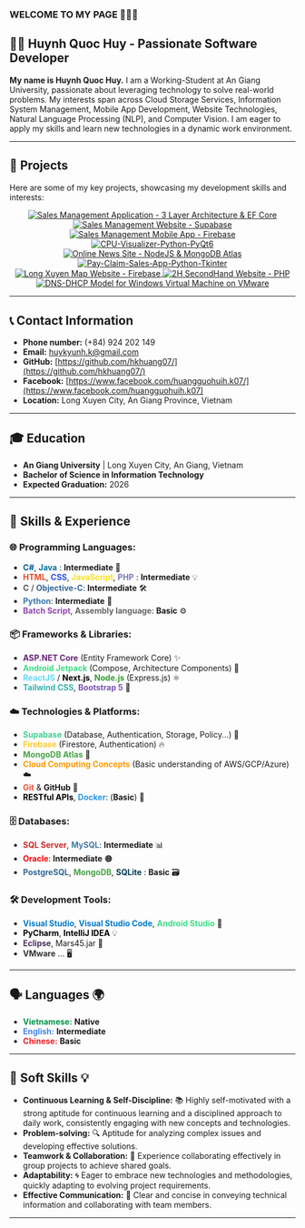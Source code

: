 ### WELCOME TO MY PAGE 👋👋👋

## 👨‍💻 Huynh Quoc Huy - Passionate Software Developer

**My name is Huynh Quoc Huy.** I am a Working-Student at An Giang University, passionate about leveraging technology to solve real-world problems. My interests span across Cloud Storage Services, Information System Management, Mobile App Development, Website Technologies, Natural Language Processing (NLP), and Computer Vision. I am eager to apply my skills and learn new technologies in a dynamic work environment.

---

## 🚀 Projects

Here are some of my key projects, showcasing my development skills and interests:

<p align="center">
  <a href="https://github.com/hkhuang07/Sales-Management-Application-ASP.NET-EF-Core-In-3-Layer-Architecture">
    <img align="center" src="https://github-readme-stats.anuraghazra1.vercel.app/api/pin/?username=hkhuang07&repo=Sales-Management-Application-In-3-Layer-Architecture-EF-Core&theme=merko" alt="Sales Management Application - 3 Layer Architecture & EF Core" />
  </a>
  <a href="https://github.com/hkhuang07/Sales-Management-Website-Supabase">
    <img align="center" src="https://github-readme-stats.anuraghazra1.vercel.app/api/pin/?username=hkhuang07&repo=Sales-Management-Website-Supabase&theme=cobalt" alt="Sales Management Website - Supabase" />
  </a>
  <a href="https://github.com/hkhuang07/Sales-Management-Mobile-App-Firebase">
    <img align="center" src="https://github-readme-stats.anuraghazra1.vercel.app/api/pin/?username=hkhuang07&repo=Sales-Management-Mobile-App-Firebase&theme=highcontrast" alt="Sales Management Mobile App - Firebase" />
  </a>
  <a href="https://github.com/hkhuang07/CPU-Visualizer-Python-PyQt6">
    <img align="center" src="https://github-readme-stats.anuraghazra1.vercel.app/api/pin/?username=hkhuang07&repo=CPU-Visualizer-Python-PyQt6&theme=radical" alt="CPU-Visualizer-Python-PyQt6" />
  </a>
  <a href="https://github.com/hkhuang07/Online-News-Site-NodeJS-MongoDB-Atlat">
    <img align="center" src="https://github-readme-stats.anuraghazra1.vercel.app/api/pin/?username=hkhuang07&repo=Online-News-Site-NodeJS-MongoDB-Atlat&theme=dark" alt="Online News Site - NodeJS & MongoDB Atlas" />
  </a>
  <a href="https://github.com/hkhuang07/Pay-Claim-Sales-App-Python-Tkinter">
    <img align="center" src="https://github-readme-stats.anuraghazra1.vercel.app/api/pin/?username=hkhuang07&repo=Pay-Claim-Sales-App-Python-Tkinter&theme=onedark" alt="Pay-Claim-Sales-App-Python-Tkinter" />
  </a>
  <a href="https://github.com/hkhuang07/Long-Xuyen-Map-Website-Firesbase">
    <img align="center" src="https://github-readme-stats.anuraghazra1.vercel.app/api/pin/?username=hkhuang07&repo=Long-Xuyen-Map-Website-Firesbase&theme=gruvbox" alt="Long Xuyen Map Website - Firebase" />
  </a>
  <a href="https://github.com/hkhuang07/2H-SecondHand-Website-PHP">
    <img align="center" src="https://github-readme-stats.anuraghazra1.vercel.app/api/pin/?username=hkhuang07&repo=2H-SecondHand-Website-PHP&theme=dracula" alt="2H SecondHand Website - PHP" />
  </a>
  <a href="https://github.com/hkhuang07/DNS-DHCP-Model-for-Windows-Virtual-Machine-on-VMware">
    <img align="center" src="https://github-readme-stats.anuraghazra1.vercel.app/api/pin/?username=hkhuang07&repo=DNS-DHCP-Model-for-Windows-Virtual-Machine-on-VMware&theme=synthwave" alt="DNS-DHCP Model for Windows Virtual Machine on VMware" />
  </a>
  
</p>

---

## 📞 Contact Information

* **Phone number:** (+84) 924 202 149 
* **Email:** huykyunh.k@gmail.com 
* **GitHub:** [https://github.com/hkhuang07/](https://github.com/hkhuang07/)
* **Facebook:** [https://www.facebook.com/huangguohuih.k07/](https://www.facebook.com/huangguohuih.k07)
* **Location:** Long Xuyen City, An Giang Province, Vietnam

---

## 🎓 Education
* **An Giang University** | Long Xuyen City, An Giang, Vietnam
* **Bachelor of Science in Information Technology**
* **Expected Graduation:** 2026
  
---

## 🌟 Skills & Experience 
### 🌐 Programming Languages:
* <span style="color:#00599C;">**C#**</span>, <span style="color:#007396;">**Java**</span> : **Intermediate** 🚀
* <span style="color:#E34C26;">**HTML**</span>, <span style="color:#264DE4;">**CSS**</span>, <span style="color:#F7DF1E;">**JavaScript**</span>, <span style="color:#777BB4;">**PHP**</span> : **Intermediate** 💡
* <span style="color:#555555;">**C**</span> / <span style="color:#336699;">**Objective-C**</span>: **Intermediate** 🛠️
* <span style="color:#3776AB;">**Python**</span>: **Intermediate** 🌱
* <span style="color:#8E44AD;">**Batch Script**</span>, <span style="color:#666666;">**Assembly language**</span>: **Basic** ⚙️

### 📦 Frameworks & Libraries:
* <span style="color:#68217A;">**ASP.NET Core**</span> (Entity Framework Core) ✨
* <span style="color:#3DDC84;">**Android Jetpack**</span> (Compose, Architecture Components) 📱
* <span style="color:#61DAFB;">**ReactJS**</span> / <span style="color:#000000;">**Next.js**</span>, <span style="color:#339933;">**Node.js**</span> (Express.js) ⚛️
* <span style="color:#38B2AC;">**Tailwind CSS**</span>, <span style="color:#7952B3;">**Bootstrap 5**</span> 🎨

### ☁️ Technologies & Platforms:
* <span style="color:#3ECF8E;">**Supabase**</span> (Database, Authentication, Storage, Policy...) 🍃
* <span style="color:#FFCA28;">**Firebase**</span> (Firestore, Authentication) 🔥
* <span style="color:#47A248;">**MongoDB Atlas**</span> 🌿
* <span style="color:#FF9900;">**Cloud Computing Concepts**</span> (Basic understanding of AWS/GCP/Azure) ☁️
* <span style="color:#F05033;">**Git**</span> & <span style="color:#181717;">**GitHub**</span> 🐙
* <span style="color:#000000;">**RESTful APIs**</span>, <span style="color:#2496ED;">**Docker**</span>: (**Basic**) 🐳

### 🗄️ Databases:
* <span style="color:#CC2927;">**SQL Server**</span>, <span style="color:#4479A1;">**MySQL**</span>: **Intermediate** 📊
* <span style="color:#F80000;">**Oracle**</span>: **Intermediate** 🟠
* <span style="color:#336791;">**PostgreSQL**</span>, <span style="color:#47A248;">**MongoDB**</span>, <span style="color:#003B57;">**SQLite**</span> : **Basic** 🗃️

### 🛠️ Development Tools:
* <span style="color:#007ACC;">**Visual Studio**</span>, <span style="color:#007ACC;">**Visual Studio Code**</span>, <span style="color:#3DDC84;">**Android Studio**</span> 🚀
* <span style="color:#000000;">**PyCharm**</span>, <span style="color:#000000;">**IntelliJ IDEA**</span> 💡
* <span style="color:#4C315B;">**Eclipse**</span>, Mars45.jar 🌠
* <span style="color:#333333;">**VMware**</span> ... 🖥️

---

## 🗣️ Languages 🌍

* <span style="color:#009246;">**Vietnamese:**</span> **Native**
* <span style="color:#4285F4;">**English:**</span> **Intermediate**
* <span style="color:#EE1C23;">**Chinese:**</span> **Basic**

---

## 🤝 Soft Skills 💡

* **Continuous Learning & Self-Discipline:** 📚 Highly self-motivated with a strong aptitude for continuous learning and a disciplined approach to daily work, consistently engaging with new concepts and technologies.
* **Problem-solving:** 🔍 Aptitude for analyzing complex issues and developing effective solutions.
* **Teamwork & Collaboration:** 🤝 Experience collaborating effectively in group projects to achieve shared goals.
* **Adaptability:** 🌀 Eager to embrace new technologies and methodologies, quickly adapting to evolving project requirements.
* **Effective Communication:** 💬 Clear and concise in conveying technical information and collaborating with team members.

---
<!---

## 🛠️ Skills

**Programming Languages:** 
* C#, Java : Intermediate
* HTML, CSS, JavaScript, PHP : Intermediate
* C/ Objective-C: Intermediate
* Python: Basic
* Batch Script, Assembly language: Basic

**Frameworks & Libraries:**
* ASP.NET Core (Entity Framework Core)
* Android Jetpack (Compose, Architecture Components)
* ReactJS / Next.js, Node.js (Express.js)
* Tailwind CSS, Bootstrap 5

**Technologies & Platforms:**
* Firebase (Firestore, Authentication)
* Supabase (Database, Authentication, Storage, Policy...)
* MongoDB Atlat
* Cloud Computing Concepts (Basic understanding of AWS/GCP/Azure)
* Git & GitHub
* RESTful APIs, Docker: (Basic)

**Databases:**
* SQL Server, MySQL: Intermediate
* Oracle: Intermediate
* PostgreSQL,MongoDB,SQLite : Basic

**Tools:**
* Visual Studio, Visual Studio Code, Android Studio
* PyCharm, IntelliJ IDEA
* Eclipse, Mars45.jar
* VMware ...

---

## 🗣️ Languages

* **Vietnamese:** Native
* **English:** Intermediate
* **Chinese** Basic

---

## 🤝 Soft Skills

* **Continuous Learning & Self-Discipline:** Highly self-motivated with a strong aptitude for continuous learning and a disciplined approach to daily work, consistently engaging with new concepts and technologies.
* **Problem-solving:** Aptitude for analyzing complex issues and developing effective solutions.
* **Teamwork & Collaboration:** Experience collaborating effectively in group projects to achieve shared goals.
* **Adaptability:** Eager to embrace new technologies and methodologies, quickly adapting to evolving project requirements.
* **Effective Communication:** Clear and concise in conveying technical information and collaborating with team members.

--->

<!--theme=synthwave />
    theme=highcontrast" />
    theme=dracula"  />
    theme=radical" />
    theme=merko" />
    theme=gruvbox" />
    theme=dark" />
    theme=onedark" />
    theme=cobalt" />
!-->
